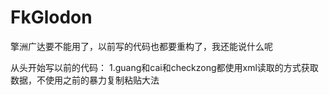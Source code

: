 # FkGlodon
擎洲广达要不能用了，以前写的代码也都要重构了，我还能说什么呢




从头开始写以前的代码：
1.guang和cai和checkzong都使用xml读取的方式获取数据，不使用之前的暴力复制粘贴大法
